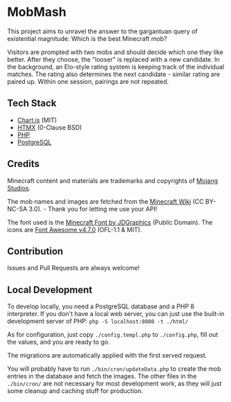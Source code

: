 # MobMash

This project aims to unravel the answer to the gargantuan query of existential magnitude: Which is the best Minecraft mob?

Visitors are prompted with two mobs and should decide which one they like better. After they choose, the "looser" is replaced with a new candidate. In the background, an Elo-style rating system is keeping track of the individual matches. The rating also determines the next candidate - similar rating are paired up. Within one session, pairings are not repeated.

## Tech Stack

- [Chart.js](https://www.chartjs.org/) (MIT)
- [HTMX](https://htmx.org/) (0-Clause BSD)
- [PHP](https://www.php.net/)
- [PostgreSQL](https://www.postgresql.org/)

## Credits

Minecraft content and materials are trademarks and copyrights of [Mojang Studios](https://www.minecraft.net/).

The mob names and images are fetched from the [Minecraft Wiki](https://minecraft.wiki/) (CC BY-NC-SA 3.0). - Thank you for letting me use your API!

The font used is the [Minecraft Font by JDGraphics](https://www.fontspace.com/minecraft-font-f28180) (Public Domain). The icons are [Font Awesome v4.7.0](http://fontawesome.io/) (OFL-1.1 & MIT).


## Contribution

Issues and Pull Requests are always welcome!

## Local Development

To develop locally, you need a PostgreSQL database and a PHP 8 interpreter. If you don't have a local web server, you can just use the built-in development server of PHP: `php -S localhost:8080 -t ./html/`

As for configuration, just copy `./config.templ.php` to `./config.php`, fill out the values, and you are ready to go.

The migrations are automatically applied with the first served request.

You will probably have to run `./bin/cron/updateData.php` to create the mob entries in the database and fetch the images. The other files in the `./bin/cron/` are not necessary for most development work, as they will just some cleanup and caching stuff for production.
